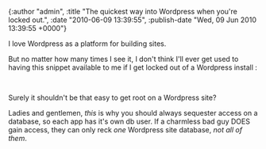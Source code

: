 

{:author "admin", :title "The quickest way into Wordpress when you're locked out.", :date "2010-06-09 13:39:55", :publish-date "Wed, 09 Jun 2010 13:39:55 +0000"}



<!-- content below -->

I love Wordpress as a platform for building sites.

But no matter how many times I see it, I don't think I'll ever get used to having this snippet available to me if I get locked out of a Wordpress install :

<pre lang="php">
  <?php wp_set_password('new_admin_password',1); 
// this changes the password for user with an id of 1 (i.e. the admin)  ?>
</pre>

Surely it shouldn't be that easy to get root on a Wordpress site?

Ladies and gentlemen, _this_ is why you should always sequester access on a database, so each app has it's own db user. If a charmless bad guy DOES gain access, they can only reck _one_ Wordpress site database, _not all of them_.

